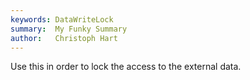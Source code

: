 ```yaml
---
keywords: DataWriteLock
summary:  My Funky Summary
author:   Christoph Hart
---
```


Use this in order to lock the access to the external data.   

